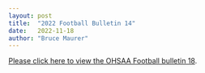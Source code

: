 ```yaml
---
layout: post
title:  "2022 Football Bulletin 14"
date:   2022-11-18
author: "Bruce Maurer"
---
```


[Please click here to view the OHSAA Football bulletin
18](https://storage.googleapis.com/ohsaa-websites/bulletins/2022/2022-bulletin-14.pdf).
